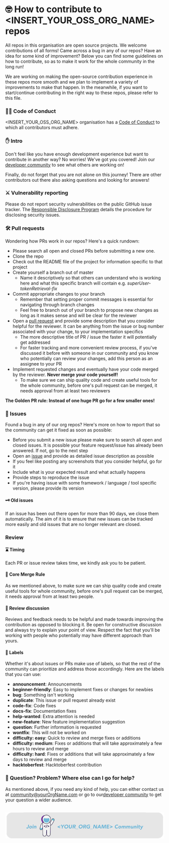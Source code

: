 <!-- TODO: Make sure to review and adjust this document carefully -->
<!-- Change links, replace <INSERT> tags with real values, replace images -->

# 🤓 How to contribute to <INSERT_YOUR_OSS_ORG_NAME> repos

All repos in this organisation are open source projects. We welcome contributions of all forms! Came across a bug in any of our repos? Have an idea for some kind of improvement? Below you can find some guidelines on how to contribute, so as to make it work for the whole community in the long run!

We are working on making the open-source contribution experience in these repos more smooth and we plan to implement a variety of improvements to make that happen. In the meanwhile, if you want to start/continue contributing in the right way to these repos, please refer to this file.

### 👩‍🏫 Code of Conduct

<INSERT_YOUR_OSS_ORG_NAME> organisation has a [Code of Conduct](https://github.com/konradsopala/oss-org-getting-started/blob/master/CODE_OF_CONDUCT.md) to which all contributors must adhere.

### ✋ Intro

Don't feel like you have enough development experience but want to contribute in another way? No worries! We've got you covered! Join our [developer community](<INSERT_URL_TO_YOUR_COMMUNITY_FORUM>) to see what others are working on!

Finally, do not forget that you are not alone on this journey! There are other contributors out there also asking questions and looking for answers!

### ⚔️ Vulnerability reporting

Please do not report security vulnerabilities on the public GitHub issue tracker. The [Responsible Disclosure Program](<INSERT_URL_TO_YOUR_RESPONSIBLE_DISCLOSURE_PROGRAM>) details the procedure for disclosing security issues.

### 🛠️ Pull requests

Wondering how PRs work in our repos? Here's a quick rundown:

* Please search all open and closed PRs before submitting a new one.
* Clone the repo
* Check out the README file of the project for information specific to that project
* Create yourself a branch out of master
  * Name it descriptively so that others can understand who is working here and what this specific branch will contain e.g. *superUser-tokenRetrieval-fix*
* Commit appropriate changes to your branch
  * Remember that setting proper commit messages is essential for navigating through branch changes
  * Feel free to branch out of your branch to propose new changes as long as it makes sense and will be clear for the reviewer
* Open a [pull request](https://github.com/konradsopala/oss-org-getting-started/blob/master/PULL_REQUEST_TEMPLATE.md) and provide some description that you consider helpful for the reviewer. It can be anything from the issue or bug number associated with your change, to your implementation specifics
  * The more descriptive title of PR / issue the faster it will potentially get addressed
  * For faster tracking and more convenient review process, if you've discussed it before with someone in our community and you know who potentially can review your changes, add this person as an assignee to your PR
* Implement requested changes and eventually have your code merged by the reviewer. **Never merge your code yourself!**
  * To make sure we can ship quality code and create useful tools for the whole community, before one's pull request can be merged, it needs approval from at least two reviewers

**The Golden PR rule: Instead of one huge PR go for a few smaller ones!**



### 🔧 Issues

Found a bug in any of our org repos? Here's more on how to report that so the community can get it fixed as soon as possible:

* Before you submit a new issue please make sure to search all open and closed issues. It is possible your feature request/issue has already been answered. If not, go to the next step
* Open an [issue](https://github.com/konradsopala/oss-org-getting-started/blob/master/ISSUE_TEMPLATE.md) and provide as detailed issue description as possible
* If you feel like posting any screenshots that you consider helpful, go for it
* Include what is your expected result and what actually happens
* Provide steps to reproduce the issue
* If you're having issue with some framework / language / tool specific version, please provide its version

#### 🗝️ Old issues

If an issue has been out there open for more than 90 days, we close them automatically. The aim of it is to ensure that new issues can be tracked more easily and old issues that are no longer relevant are closed.

### Review

#### ⌛ Timing

Each PR or issue review takes time, we kindly ask you to be patient.

#### 📝 Core Merge Rule

As we mentioned above, to make sure we can ship quality code and create useful tools for whole community, before one's pull request can be merged, it needs approval from at least two people.

#### 🔎 Review discussion

Reviews and feedback needs to be helpful and made towards improving the contribution as opposed to blocking it. Be open for constructive discussion and always try to explain your point of view. Respect the fact that you'll be working with people who potentially may have different approach than yours.

#### 🎨 Labels

Whether it's about issues or PRs make use of labels, so that the rest of the community can prioritize and address those accordingly. Here are the labels that you can use:

* **announcement**: Announcements
* **beginner-friendly**: Easy to implement fixes or changes for newbies
* **bug**: Something isn't working
* **duplicate**: This issue or pull request already exist
* **code-fix**: Code fixes
* **docs-fix**: Documentation fixes
* **help-wanted**: Extra attention is needed
* **new-feature**: New feature implementation suggestion
* **question**: Further information is requested
* **wontfix**: This will not be worked on
* **difficulty: easy**: Quick to review and merge fixes or additions
* **difficulty: medium**: Fixes or additions that will take approximately a few hours to review and merge
* **difficulty: hard**: Fixes or additions that will take approximately a few days to review and merge
* **hacktoberfest**: Hacktoberfest contribution

### 🤷 Question? Problem? Where else can I go for help?

As mentioned above, if you need any kind of help, you can either contact us at community@yourOrgName.com or go to our[developer community](<INSERT_YOUR_COMMUNITY_FORUM_URL>) to get your question a wider audience.

<div align="center">
<br>
<a href="<INSERT_YOUR_OSS_ORG_URL>">
<img src="/Assets/CallToActionBanner.png"/>
</a>
</div>

